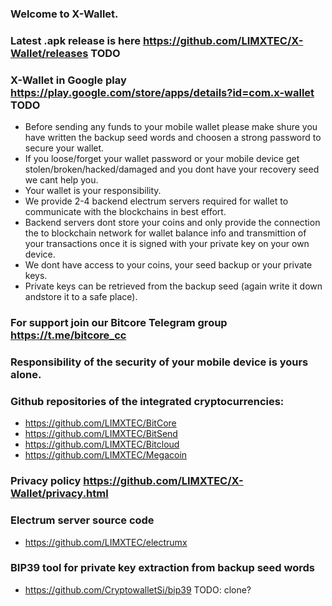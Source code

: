 ### Welcome to X-Wallet. 

### Latest .apk release is here https://github.com/LIMXTEC/X-Wallet/releases TODO

### X-Wallet in Google play https://play.google.com/store/apps/details?id=com.x-wallet TODO

- Before sending any funds to your mobile wallet please make shure you have written the backup seed words and choosen a strong password to secure your wallet. 
- If you loose/forget your wallet password or your mobile device get stolen/broken/hacked/damaged and you dont have your recovery seed we cant help you. 
- Your wallet is your responsibility. 
- We provide 2-4 backend electrum servers required for wallet to communicate with the blockchains in best effort. 
- Backend servers dont store your coins and only provide the connection the to blockchain network for wallet balance info and transmittion of your transactions once it is signed with your private key on your own device. 
- We dont have access to your coins, your seed backup or your private keys. 
- Private keys can be retrieved from the backup seed (again write it down andstore it to a safe place). 

### For support join our Bitcore Telegram group https://t.me/bitcore_cc 

### Responsibility of the security of your mobile device is yours alone.

### Github repositories of the integrated cryptocurrencies:

- https://github.com/LIMXTEC/BitCore
- https://github.com/LIMXTEC/BitSend
- https://github.com/LIMXTEC/Bitcloud
- https://github.com/LIMXTEC/Megacoin

### Privacy policy https://github.com/LIMXTEC/X-Wallet/privacy.html

### Electrum server source code

- https://github.com/LIMXTEC/electrumx

### BIP39 tool for private key extraction from backup seed words

- https://github.com/CryptowalletSi/bip39 TODO: clone?
